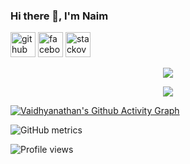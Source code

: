 
### Hi there 👋, I'm Naim

[<img src='https://cdn.jsdelivr.net/npm/simple-icons@3.0.1/icons/github.svg' alt='github' height='40'>](https://github.com/Zannatul-Naim)  [<img src='https://cdn.jsdelivr.net/npm/simple-icons@3.0.1/icons/facebook.svg' alt='facebook' height='40'>](https://www.facebook.com/naim33208)  [<img src='https://cdn.jsdelivr.net/npm/simple-icons@3.0.1/icons/stackoverflow.svg' alt='stackoverflow' height='40'>](https://stackoverflow.com/users/17947102)  

<p align=center>
 <img src="https://github-readme-stats.vercel.app/api?username=Zannatul-Naim&show_icons=true&theme=tokyonight&count_private=true" />
</p>

<p align=center>
  <img src="https://github-readme-stats.vercel.app/api/top-langs/?username=Zannatul-Naim&layout=compact&theme=tokyonight&count_private=true" />
  </p>

[![Vaidhyanathan's Github Activity Graph](https://activity-graph.herokuapp.com/graph?username=Zannatul-Naim&theme=react-dark&hide_border=true&area=true)](https://git.io/Zannatul-Naim)

![GitHub metrics](https://metrics.lecoq.io/Zannatul-Naim)

![Profile views](https://gpvc.arturio.dev/Zannatul-Naim)  
